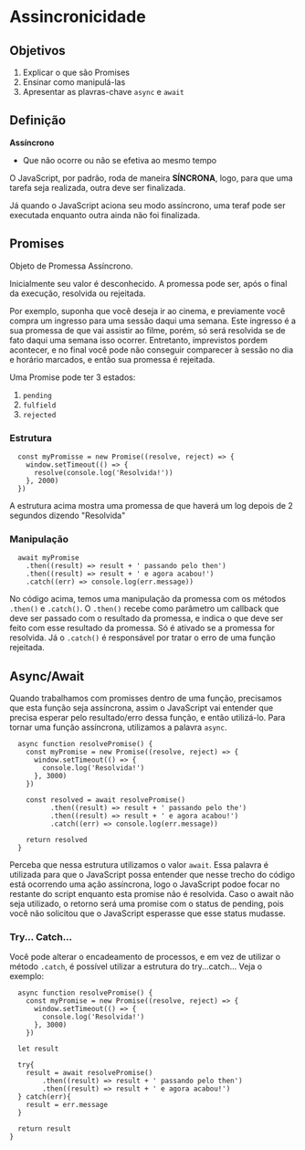 # Assincronicidade

## Objetivos

 1. Explicar o que são Promises
 2. Ensinar como manipulá-las
 3. Apresentar as plavras-chave ```async``` e ```await```

## Definição

**Assíncrono**
  - Que não ocorre ou não se efetiva ao mesmo tempo

O JavaScript, por padrão, roda de maneira **SÍNCRONA**, logo, para que uma tarefa seja realizada, outra deve ser finalizada.

Já quando o JavaScript aciona seu modo assíncrono, uma teraf pode ser executada enquanto outra ainda não foi finalizada.

## Promises

Objeto de Promessa Assíncrono.

Inicialmente seu valor é desconhecido. A promessa pode ser, após o final da execução, resolvida ou rejeitada.

Por exemplo, suponha que você deseja ir ao cinema, e previamente você compra um ingresso para uma sessão daqui uma semana. Este ingresso é a sua promessa de que vai assistir ao filme, porém, só será resolvida se de fato daqui uma semana isso ocorrer.
Entretanto, imprevistos pordem acontecer, e no final você pode não conseguir comparecer à sessão no dia e horário marcados, e então sua promessa é rejeitada.

Uma Promise pode ter 3 estados:
 1. ```pending```
 2. ```fulfield```
 3. ```rejected```

### Estrutura

```
  const myPromisse = new Promise((resolve, reject) => {
    window.setTimeout(() => {
      resolve(console.log('Resolvida!'))
    }, 2000)
  })
```

A estrutura acima mostra uma promessa de que haverá um log depois de 2 segundos dizendo "Resolvida"

### Manipulação

```
  await myPromise
    .then((result) => result + ' passando pelo then')
    .then((result) => result + ' e agora acabou!')
    .catch((err) => console.log(err.message))
```

No código acima, temos uma manipulação da promessa com os métodos ```.then()``` e ```.catch()```.
O ```.then()``` recebe como parâmetro um callback que deve ser passado com o resultado da promessa, e indica o que deve ser feito com esse resultado da promessa. Só é ativado se a promessa for resolvida.
Já o ```.catch()``` é responsável por tratar o erro de uma função rejeitada.

## Async/Await

Quando trabalhamos com promisses dentro de uma função, precisamos que esta função seja assíncrona, assim o JavaScript vai entender que precisa esperar pelo resultado/erro dessa função, e então utilizá-lo.
Para tornar uma função assíncrona, utilizamos a palavra ```async```.

```
  async function resolvePromise() {
    const myPromise = new Promise((resolve, reject) => {
      window.setTimeout(() => {
        console.log('Resolvida!')
      }, 3000)
    })

    const resolved = await resolvePromise()
          .then((result) => result + ' passando pelo the')
          .then((result) => result + ' e agora acabou!')
          .catch((err) => console.log(err.message))

    return resolved
  }
```

Perceba que nessa estrutura utilizamos o valor ```await```. Essa palavra é utilizada para que o JavaScript possa entender que nesse trecho do código está ocorrendo uma ação assíncrona, logo o JavaScript podoe focar no restante do script enquanto esta promise não é resolvida.
Caso o await não seja utilizado, o retorno será uma promise com o status de pending, pois você não solicitou que o JavaScript esperasse que esse status mudasse.

### Try... Catch...

Você pode alterar o encadeamento de processos, e em vez de utilizar o método ```.catch```, é possível utilizar a estrutura do try...catch...
Veja o exemplo:

```
  async function resolvePromise() {
    const myPromise = new Promise((resolve, reject) => {
      window.setTimeout(() => {
        console.log('Resolvida!')
      }, 3000)
    })

  let result

  try{
    result = await resolvePromise()
        .then((result) => result + ' passando pelo then')
        .then((result) => result + ' e agora acabou!')
  } catch(err){
    result = err.message
  }

  return result
}
```
